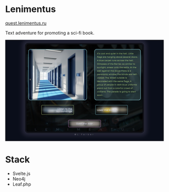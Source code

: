 # Lenimentus

[quest.lenimentus.ru](https://quest.lenimentus.ru)

Text adventure for promoting a sci-fi book.

![readme.png](readme.png)

# Stack

- Svelte.js
- Neo4j
- Leaf.php
